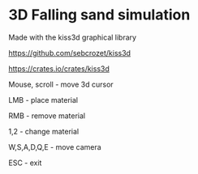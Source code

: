 # 3D Falling sand simulation
Made with the kiss3d graphical library

https://github.com/sebcrozet/kiss3d

https://crates.io/crates/kiss3d

Mouse, scroll - move 3d cursor

LMB - place material

RMB - remove material

1,2 - change material

W,S,A,D,Q,E - move camera

ESC - exit
